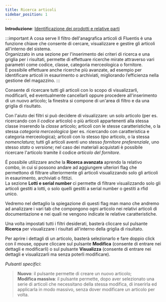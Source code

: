 ```yaml
---
title: Ricerca articoli
sidebar_position: 1
---
```


**Introduzione**: [Identificazione dei prodotti e relative parti](/docs/erp-home/registers/items/master-item-intro) 

:::important A cosa serve
Il filtro dell'anagrafica articoli di Fluentis è una funzione chiave che consente di cercare, visualizzare e gestire gli articoli all'interno del sistema.     
Organizzato in una sezione per l'inserimento dei criteri di ricerca e una griglia per i risultati, permette di effettuare ricerche mirate attraverso vari parametri come codice, classe, categoria merceologica o fornitore.       
È possibile effettuare anche ricerche più avanzate, ad esempio per identificare articoli in esaurimento o archiviati, migliorando l’efficienza nella gestione del magazzino.
:::

Consente di ricercare tutti gli articoli con lo scopo di visualizzarli, modificarli, ed eventualmente cancellarli oppure procedere all'inserimento di un nuovo articolo; la finestra si compone di un'area di filtro e da una griglia di risultato.

Con l'aiuto dei filtri si può decidere di visualizzare: un solo articolo (per es. ricercando con il *codice* articolo) o più articoli appartenenti alla stessa classe inserendo la *classe* articolo; articoli con le stesse caratteristiche, o la stessa *categoria merceologica* (per es. ricercando con caratteristica e categoria merceologica); articoli con lo stesso *tipo* articolo, o la stessa *nomenclatura*; tutti gli articoli aventi uno stesso *fornitore preferenziale*, uno stesso *stato* o *versione*; nel caso dei materiali acquistati è possibile ricercare l'articolo tramite il codice *articolo del fornitore*.

É possibile utilizzare anche la **Ricerca avanzata** aprendo la relativo combo, in cui si possono andare ad aggiungere ulteriori flag che permettono di filtrare ulteriormente gli articoli visualizzando solo gli articoli in esaurimento, archiviati o fittizi.  
La sezione **Lotti e serial number** ci permette di filtrare visualizzando solo gli articoli gestiti a lotti, o solo quelli gestiti a serial number o gestiti a rfid unico.

Vedremo nel dettaglio la spiegazione di questi flag man mano che andremo ad analizzare i vari tab che compongono ogni articolo nei relativi articoli di documentazione e nei quali ne vengono indicate le relative caratteristiche.

Una volta impostati tutti i filtri desiderati, basterà cliccare sul pulsante **Ricerca** per visualizzare i risultati all'interno della griglia di risultato.

Per aprire i dettagli di un articolo, basterà selezionarlo e fare doppio click con il mouse, oppure cliccare sul pulsante **Modifica** (consente di entrare nei dettagli e modificarli) o sul pulsante **Visualizza** (consente di entrare nei dettagli e visualizzarli ma senza poterli modificare).

*Pulsanti specifici*:

> **Nuovo**: il pulsante permette di creare un nuovo articolo;  
> **Modifica massiva**: il pulsante permette, dopo aver selezionato una serie di articoli che necessitano della stessa modifica, di inserirla ed applicarla in modo massivo, senza dover modificare un articolo per volta. 